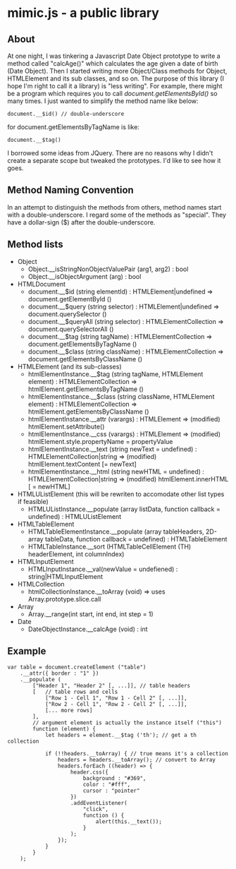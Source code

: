 # mimic.js - a public library

## About
At one night, I was tinkering a Javascript Date Object prototype to write a method called "calcAge()" which calculates the age given a date of birth (Date Object). Then I started writing more Object/Class methods for Object, HTMLElement and its sub classes, and so on. The purpose of this library (I hope I'm right to call it a library) is "less writing". For example, there might be a program which requires you to call *document.getElementsById()* so many times. I just wanted to simplify the method name like below:
```
document.__$id() // double-underscore
```
for document.getElementsByTagName is like:
```
document.__$tag()
```
I borrowed some ideas from JQuery. There are no reasons why I didn't create a separate scope but tweaked the prototypes. I'd like to see how it goes.


## Method Naming Convention
In an attempt to distinguish the methods from others, method names start with a double-underscore. I regard some of the methods as "special". They have a dollar-sign ($) after the double-underscore.

## Method lists
- Object
    - Object.__isStringNonObjectValuePair (arg1, arg2) : bool
    - Object.__isObjectArgument (arg) : bool
- HTMLDocument
    - document.__$id (string elementId) : HTMLElement|undefined => document.getElementById ()
    - document.__$query (string selector) : HTMLElement|undefined => document.querySelector ()
    - document.__$queryAll (string selector) : HTMLElementCollection => document.querySelectorAll ()
    - document.__$tag (string tagName) : HTMLElementCollection  => document.getElementsByTagName ()
    - document.__$class (string className) : HTMLElementCollection => document.getElementsByClassName ()
- HTMLElement (and its sub-classes)
    - htmlElementInstance.__$tag (string tagName, HTMLElement element) : HTMLElementCollection => htmlElement.getElementsByTagName ()
    - htmlElementInstance.__$class (string className, HTMLElement element) : HTMLElementCollection => htmlElement.getElementsByClassName ()
    - htmlElementInstance.__attr (varargs) : HTMLElement => (modified) htmlElement.setAttribute()
    - htmlElementInstance.__css (varargs) : HTMLElement => (modified) htmlElement.style.propertyName = propertyValue
    - htmlElementInstance.__text (string newText = undefined)  : HTMLElementCollection|string => (modified) htmlElement.textContent [= newText]
    - htmlElementInstance.__html (string newHTML = undefined) : HTMLElementCollection|string => (modified) htmlElement.innerHTML [ = newHTML]
- HTMLUListElement (this will be rewriten to accomodate other list types if feasible)
    - HTMLUListInstance.__populate (array listData, function callback = undefined) : HTMLUListElement
- HTMLTableElement
    - HTMLTableElementInstance.__populate (array tableHeaders, 2D-array tableData, function callback = undefined) : HTMLTableElement
    - HTMLTableInstance.__sort (HTMLTableCellElement (TH) headerElement, int columnIndex)
- HTMLInputElement
    - HTMLInputInstance.__val(newValue = undefiened) : string|HTMLInputElement 
- HTMLCollection
    - htmlCollectionInstance.__toArray (void) => uses Array.prototype.slice.call
- Array
    - Array.__range(int start, int end, int step = 1)
- Date
    - DateObjectInstance.__calcAge (void) : int

## Example
```
var table = document.createElement ("table")
    .__attr({ border : "1" })
    .__populate (
        ["Header 1", "Header 2" [, ...]], // table headers
        [   // table rows and cells
            ["Row 1 - Cell 1", "Row 1 - Cell 2" [, ...]],
            ["Row 2 - Cell 1", "Row 2 - Cell 2" [, ...]],
            [... more rows]
        ],
        // argument element is actually the instance itself ("this")
        function (element) {
            let headers = element.__$tag ('th'); // get a th collection

            if (!!headers.__toArray) { // true means it's a collection
                headers = headers.__toArray(); // convert to Array
                headers.forEach ((header) => {
                    header.css({
                        background : "#369",
                        color : "#fff",
                        cursor : "pointer"
                    })
                    .addEventListener(
                        "click",
                        function () {
                            alert(this.__text());
                        }
                    );
                });
            }
        }
    );
```
